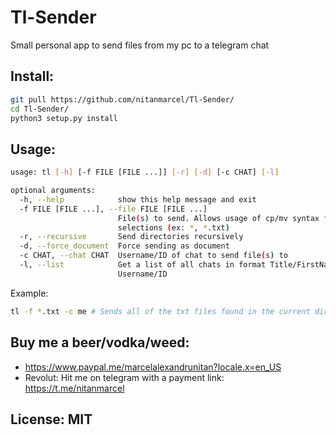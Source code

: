 # Tl-Sender
Small personal app to send files from my pc to a telegram chat

## Install:

```bash
git pull https://github.com/nitanmarcel/Tl-Sender/
cd Tl-Sender/
python3 setup.py install
```

## Usage:

```bash
usage: tl [-h] [-f FILE [FILE ...]] [-r] [-d] [-c CHAT] [-l]

optional arguments:
  -h, --help            show this help message and exit
  -f FILE [FILE ...], --file FILE [FILE ...]
                        File(s) to send. Allows usage of cp/mv syntax for file
                        selections (ex: *, *.txt)
  -r, --recursive       Send directories recursively
  -d, --force_document  Force sending as document
  -c CHAT, --chat CHAT  Username/ID of chat to send file(s) to
  -l, --list            Get a list of all chats in format Title/FirstName -
                        Username/ID

```

Example:
```bash
tl -f *.txt -c me # Sends all of the txt files found in the current dir to Saved Messages
```


## Buy me a beer/vodka/weed:

 - https://www.paypal.me/marcelalexandrunitan?locale.x=en_US
 - Revolut: Hit me on telegram with a payment link: https://t.me/nitanmarcel
 
 
 
 ## License: MIT
